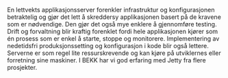 En lettvekts applikasjonsserver forenkler infrastruktur og konfigurasjonen betraktelig og gjør det lett å skreddersy applikasjonen basert på de kravene som er nødvendige. Den gjør det også mye enklere å gjennomføre testing. Drift og forvaltning blir kraftig forenklet fordi hele applikasjonen kjører som én prosess som er enkel å starte, stoppe og monitorere. Implementering av nedetidsfri produksjonssetting og konfigurasjon i kode blir også lettere.  Serverne er som regel lite ressurskrevende og kan kjøre på utviklernes eller forretning sine maskiner. I BEKK har vi god erfaring med Jetty fra flere prosjekter.